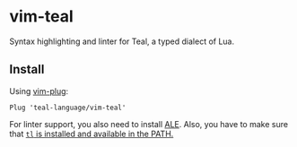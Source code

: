 # vim-teal
Syntax highlighting and linter for Teal, a typed dialect of Lua.

## Install
Using [vim-plug](https://github.com/junegunn/vim-plug):
```
Plug 'teal-language/vim-teal'
```
For linter support, you also need to install [ALE](https://github.com/dense-analysis/ale). Also, you have to make sure that [`tl` is installed and available in the PATH.](https://github.com/teal-language/tl#installing)
